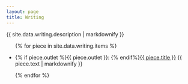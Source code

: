 ```yaml
---
layout: page
title: Writing
---
```


{{ site.data.writing.description | markdownify }}

<ul>
{% for piece in site.data.writing.items %}
  <li>
    <p>{% if piece.outlet %}<span class="outlet-name">{{ piece.outlet }}</span>: {% endif%}<a href="{{ piece.link }}">{{ piece.title }}</a>
    {{ piece.text | markdownify }}</p>
  </li>{% endfor %}
</ul>
